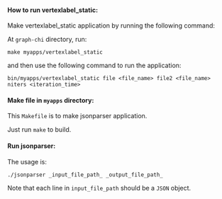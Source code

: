 #### How to run vertexlabel_static: 

Make vertexlabel_static application by running the following command:

At `graph-chi` directory, run:

`make myapps/vertexlabel_static`

and then use the following command to run the application:

`bin/myapps/vertexlabel_static file <file_name> file2 <file_name> niters <iteration_time>`

#### Make file in `myapps` directory:

This `Makefile` is to make jsonparser application.

Just run `make` to build.

#### Run jsonparser:

The usage is:

`./jsonparser _input_file_path_ _output_file_path_`

Note that each line in `input_file_path` should be a `JSON` object.

